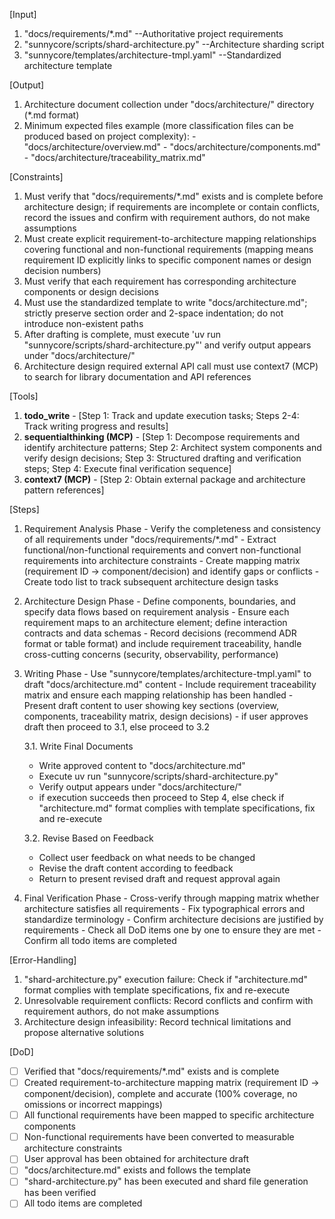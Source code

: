 [Input]
  1. "docs/requirements/*.md" --Authoritative project requirements
  2. "sunnycore/scripts/shard-architecture.py" --Architecture sharding script
  3. "sunnycore/templates/architecture-tmpl.yaml" --Standardized architecture template

[Output]
  1. Architecture document collection under "docs/architecture/" directory (*.md format)
  2. Minimum expected files example (more classification files can be produced based on project complexity):
    - "docs/architecture/overview.md"
    - "docs/architecture/components.md"
    - "docs/architecture/traceability_matrix.md"

[Constraints]
  1. Must verify that "docs/requirements/*.md" exists and is complete before architecture design; if requirements are incomplete or contain conflicts, record the issues and confirm with requirement authors, do not make assumptions
  2. Must create explicit requirement-to-architecture mapping relationships covering functional and non-functional requirements (mapping means requirement ID explicitly links to specific component names or design decision numbers)
  3. Must verify that each requirement has corresponding architecture components or design decisions
  4. Must use the standardized template to write "docs/architecture.md"; strictly preserve section order and 2-space indentation; do not introduce non-existent paths
  5. After drafting is complete, must execute 'uv run "sunnycore/scripts/shard-architecture.py"' and verify output appears under "docs/architecture/"
  6. Architecture design required external API call must use context7 (MCP) to search for library documentation and API references

[Tools]
  1. **todo_write**
    - [Step 1: Track and update execution tasks; Steps 2-4: Track writing progress and results]
  2. **sequentialthinking (MCP)**
    - [Step 1: Decompose requirements and identify architecture patterns; Step 2: Architect system components and verify design decisions; Step 3: Structured drafting and verification steps; Step 4: Execute final verification sequence]
  3. **context7 (MCP)**
    - [Step 2: Obtain external package and architecture pattern references]

[Steps]
  1. Requirement Analysis Phase
    - Verify the completeness and consistency of all requirements under "docs/requirements/*.md"
    - Extract functional/non-functional requirements and convert non-functional requirements into architecture constraints
    - Create mapping matrix (requirement ID → component/decision) and identify gaps or conflicts
    - Create todo list to track subsequent architecture design tasks

  2. Architecture Design Phase
    - Define components, boundaries, and specify data flows based on requirement analysis
    - Ensure each requirement maps to an architecture element; define interaction contracts and data schemas
    - Record decisions (recommend ADR format or table format) and include requirement traceability, handle cross-cutting concerns (security, observability, performance)

  3. Writing Phase
    - Use "sunnycore/templates/architecture-tmpl.yaml" to draft "docs/architecture.md" content
    - Include requirement traceability matrix and ensure each mapping relationship has been handled
    - Present draft content to user showing key sections (overview, components, traceability matrix, design decisions)
    - if user approves draft then proceed to 3.1, else proceed to 3.2
      
      3.1. Write Final Documents
        - Write approved content to "docs/architecture.md"
        - Execute uv run "sunnycore/scripts/shard-architecture.py"
        - Verify output appears under "docs/architecture/"
        - if execution succeeds then proceed to Step 4, else check if "architecture.md" format complies with template specifications, fix and re-execute
      
      3.2. Revise Based on Feedback
        - Collect user feedback on what needs to be changed
        - Revise the draft content according to feedback
        - Return to present revised draft and request approval again

  4. Final Verification Phase
    - Cross-verify through mapping matrix whether architecture satisfies all requirements
    - Fix typographical errors and standardize terminology
    - Confirm architecture decisions are justified by requirements
    - Check all DoD items one by one to ensure they are met
    - Confirm all todo items are completed

[Error-Handling]
  1. "shard-architecture.py" execution failure: Check if "architecture.md" format complies with template specifications, fix and re-execute
  2. Unresolvable requirement conflicts: Record conflicts and confirm with requirement authors, do not make assumptions
  3. Architecture design infeasibility: Record technical limitations and propose alternative solutions

[DoD]
  - [ ] Verified that "docs/requirements/*.md" exists and is complete
  - [ ] Created requirement-to-architecture mapping matrix (requirement ID → component/decision), complete and accurate (100% coverage, no omissions or incorrect mappings)
  - [ ] All functional requirements have been mapped to specific architecture components
  - [ ] Non-functional requirements have been converted to measurable architecture constraints
  - [ ] User approval has been obtained for architecture draft
  - [ ] "docs/architecture.md" exists and follows the template
  - [ ] "shard-architecture.py" has been executed and shard file generation has been verified
  - [ ] All todo items are completed
